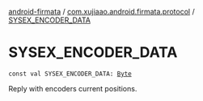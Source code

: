 [android-firmata](../index.md) / [com.xujiaao.android.firmata.protocol](index.md) / [SYSEX_ENCODER_DATA](./-s-y-s-e-x_-e-n-c-o-d-e-r_-d-a-t-a.md)

# SYSEX_ENCODER_DATA

`const val SYSEX_ENCODER_DATA: `[`Byte`](https://kotlinlang.org/api/latest/jvm/stdlib/kotlin/-byte/index.html)

Reply with encoders current positions.

